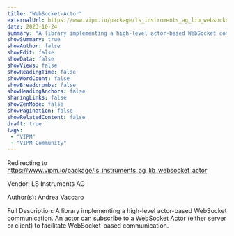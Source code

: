 ```yaml
---
title: "WebSocket-Actor"
externalUrl: https://www.vipm.io/package/ls_instruments_ag_lib_websocket_actor
date: 2023-10-24
summary: "A library implementing a high-level actor-based WebSocket communication."
showSummary: true
showAuthor: false
showEdit: false
showData: false
showViews: false
showReadingTime: false
showWordCount: false
showBreadcrumbs: false
showHeadingAnchors: false
sharingLinks: false
showZenMode: false
showPagination: false
showRelatedContent: false
draft: true
tags:
 - "VIPM"
 - "VIPM Community"
---
```


Redirecting to https://www.vipm.io/package/ls_instruments_ag_lib_websocket_actor

Vendor: LS Instruments AG

Author(s): Andrea Vaccaro
 
Full Description:
A library implementing a high-level actor-based WebSocket communication. An actor can subscribe to a WebSocket Actor (either server or client) to facilitate WebSocket-based communication.